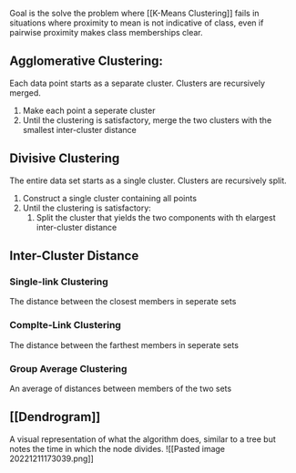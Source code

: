 Goal is the solve the problem where [[K-Means Clustering]] fails in situations where proximity to mean is not indicative of class, even if pairwise proximity makes class memberships clear. 
## Agglomerative Clustering: 
Each data point starts as a separate cluster. Clusters are recursively merged.
1. Make each point a seperate cluster
2. Until the clustering is satisfactory, merge the two clusters with the smallest inter-cluster distance
## Divisive Clustering
The entire data set starts as a single cluster. Clusters are recursively split. 
1. Construct a single cluster containing all points
2. Until the clustering is satisfactory: 
	1. Split the cluster that yields the two components with th elargest inter-cluster distance
## Inter-Cluster Distance
### Single-link Clustering
The distance between the closest members in seperate sets
### Complte-Link Clustering
The distance between the farthest members in seperate sets
### Group Average Clustering
An average of distances between members of the two sets
## [[Dendrogram]]
A visual representation of what the algorithm does, similar to a tree but notes the time in which the node divides. 
![[Pasted image 20221211173039.png]]